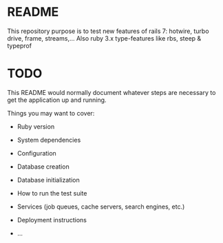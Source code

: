 # README

This repository purpose is to test new features of rails 7: hotwire, turbo drive, frame, streams,...
Also ruby 3.x type-features like rbs, steep & typeprof

# TODO

This README would normally document whatever steps are necessary to get the
application up and running.

Things you may want to cover:

* Ruby version

* System dependencies

* Configuration

* Database creation

* Database initialization

* How to run the test suite

* Services (job queues, cache servers, search engines, etc.)

* Deployment instructions

* ...
